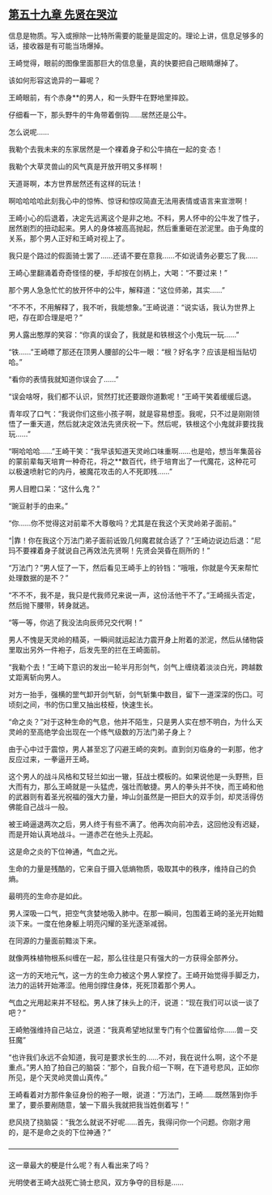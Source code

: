 ## [第五十九章 先贤在哭泣](https://www.xxbiquge.com/11_11207/8850486.html)


  信息是物质。写入或擦除一比特所需要的能量是固定的。理论上讲，信息足够多的话，接收器是有可能当场爆掉。

  王崎觉得，眼前的图像里面那巨大的信息量，真的快要把自己眼睛爆掉了。

  该如何形容这诡异的一幕呢？

  王崎眼前，有个赤身**的男人，和一头野牛在野地里摔跤。

  仔细看一下，那头野牛的牛角带着倒钩……居然还是公牛。

  怎么说呢……

  我勒个去我未来的东家居然是一个裸着身子和公牛搞在一起的变·态！

  我勒个大草灵兽山的风气真是开放开明又多样啊！

  天道哥啊，本方世界居然还有这样的玩法！

  啊哈哈哈哈此刻我心中的惊怖、惊讶和惊叹简直无法用表情或语言来宣泄啊！

  王崎小心的后退着，决定先远离这个是非之地。不料，男人怀中的公牛发了性子，居然剧烈的扭动起来。男人的身体被高高抛起，然后重重砸在淤泥里。由于角度的关系，那个男人正好和王崎对视上了。

  我只是个路过的假面骑士罢了……还请不要在意我……不如说请务必要忘了我……

  王崎心里翻涌着奇奇怪怪的梗，手却按在剑柄上，大喝：“不要过来！”

  那个男人急急忙忙的放开怀中的公牛，解释道：“这位师弟，其实……”

  “不不不，不用解释了，我不听，我能想象。”王崎说道：“说实话，我认为世界上吧，存在即合理是吧？”

  男人露出憨厚的笑容：“你真的误会了，我就是和铁根这个小鬼玩一玩……”

  “铁……”王崎瞟了那还在顶男人腰部的公牛一眼：“根？好名字？应该是相当贴切哈。”

  “看你的表情我就知道你误会了……”

  “误会啥呀，我们都不认识，贸然打扰还要跟你道歉呢！”王崎干笑着缓缓后退。

  青年叹了口气：“我说你们这些小孩子啊，就是容易想歪。我呢，只不过是刚刚领悟了一重天道，然后就决定效法先贤庆祝一下。然后呢，铁根这个小鬼就非要找我玩……”

  “啊哈哈哈……”王崎干笑：“我早该知道天灵岭口味重啊……也是哈，想当年集茵谷的蒙前辈每天培育一种奇花，将之**数百代，终于培育出了一代魔花，这种花可以极速喷射它的内丹，被魔花攻击的人不死即残……”

  男人目瞪口呆：“这什么鬼？”

  “豌豆射手的由来。”

  “你……你不觉得这对前辈不大尊敬吗？尤其是在我这个天灵岭弟子面前。”

  “|靠！你在我这个万法门弟子面前诋毁几何魔君就合适了？”王崎边说边后退：“尼玛不要裸着身子就说自己再效法先贤啊！先贤会哭昏在厕所的！”

  “万法门？”男人怔了一下，然后看见王崎手上的铃铛：“哦哦，你就是今天来帮忙处理数据的是不？”

  “不不不，我不是，我只是代我师兄来说一声，这份活他干不了。”王崎摇头否定，然后抛下腰带，转身就逃。

  “等一等，你逃了我没法向辰师兄交代啊！”

  男人不愧是天灵岭的精英，一瞬间就运起法力震开身上附着的淤泥，然后从储物袋里取出另外一件袍子，后发先至的拦在王崎面前。

  “我勒个去！”王崎下意识的发出一轮半月形剑气，剑气上缠绕着淡淡白光，跨越数丈距离斩向男人。

  对方一抬手，强横的罡气卸开剑气斩，剑气斩集中数目，留下一道深深的伤口。可顷刻之间，书的伤口里又抽出枝桠，快速生长。

  “命之炎？”对于这种生命的气息，他并不陌生，只是男人实在想不明白，为什么天灵岭的至高绝学会出现在一个练气级数的万法门弟子身上？

  由于心中过于震惊，男人甚至忘了闪避王崎的突刺。直到剑刃临身的一刹那，他才反应过来，一拳逼开王崎。

  这个男人的战斗风格和艾轻兰如出一辙，狂战士模板的。如果说他是一头野熊，巨大而有力，那么王崎就是一头猛虎，强壮而敏捷。男人的拳头并不快，而王崎和他的武器则有着圣光祝福的强大力量，坤山剑虽然是一把巨大的双手剑，却灵活得仿佛能自己战斗一般。

  被王崎逼退两次之后，男人终于有些不满了。他再次向前冲去，这回他没有迟疑，而是开始认真地战斗。一道赤芒在他头上亮起。

  这是命之炎的下位神通，气血之光。

  生命的力量是残酷的，它来自于摄入低熵物质，吸取其中的秩序，维持自己的负熵。

  最明亮的生命亦是如此。

  男人深吸一口气，把空气贪婪地吸入肺中。在那一瞬间，包围着王崎的圣光开始黯淡下来。一度在他身躯上明亮闪耀的圣光逐渐减弱。

  在同源的力量面前黯淡下来。

  就像两株植物根系纠缠在一起，那么往往是只有强大的一方获得全部养分。

  这一方的天地元气，这一方的生命力被这个男人掌控了。王崎开始觉得手脚乏力，法力的运转开始滞涩。他用剑撑住身体，死死顶着那个男人。

  气血之光用起来并不轻松。男人抹了抹头上的汗，说道：“现在我们可以谈一谈了吧？”

  王崎勉强维持自己站立，说道：“我真希望地狱里专门有个位置留给你……兽－交狂魔”

  “也许我们永远不会知道，我可是要求长生的……不对，我在说什么啊，这个不是重点。”男人拍了拍自己的脑袋：“那个，自我介绍一下啊，在下道号悲风，正如你所见，是个天灵岭灵兽山真传。”

  王崎看着对方那件象征身份的袍子一眼，说道：“万法门，王崎……既然落到你手里了，要杀要剐随意，皱一下眉头我就把我当姓倒着写！”

  悲风挠了挠脑袋：“我怎么就说不好呢……首先，我得问你一个问题。你刚才用的，是不是命之炎的下位神通？”

  ————————————————————————

  这一章最大的梗是什么呢？有人看出来了吗？

  光明使者王崎大战死亡骑士悲风，双方争夺的目标是……
